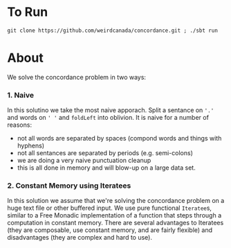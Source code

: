 # To Run

`git clone https://github.com/weirdcanada/concordance.git ; ./sbt run`

# About

We solve the concordance problem in two ways:

### 1. Naive

In this solutino we take the most naive apporach. Split a sentance on `'.'` and words on `' '` and `foldLeft` into oblivion. It is naive for a number of reasons:

- not all words are separated by spaces (compond words and things with hyphens)
- not all sentances are separated by periods (e.g. semi-colons)
- we are doing a very naive punctuation cleanup
- this is all done in memory and will blow-up on a large data set.

### 2. Constant Memory using Iteratees

In this solution we assume that we're solving the concordance problem on a huge text file or other buffered input. We use pure functional `Iteratee`s, similar to a Free Monadic implementation of a function that steps through a computation in constant memory. There are several advantages to Iteratees (they are composable, use constant memory, and are fairly flexible) and disadvantages (they are complex and hard to use).

